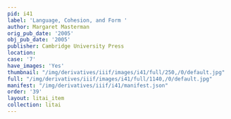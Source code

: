 ```yaml
---
pid: i41
label: 'Language, Cohesion, and Form '
author: Margaret Masterman
orig_pub_date: '2005'
obj_pub_date: '2005'
publisher: Cambridge University Press
location:
case: '7'
have_images: 'Yes'
thumbnail: "/img/derivatives/iiif/images/i41/full/250,/0/default.jpg"
full: "/img/derivatives/iiif/images/i41/full/1140,/0/default.jpg"
manifest: "/img/derivatives/iiif/i41/manifest.json"
order: '39'
layout: litai_item
collection: litai
---
```

